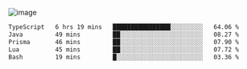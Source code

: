 ![image](https://github-profile-trophy.vercel.app/?username=CMOISDEAD&theme=kimbie_dark&row=1&no-frame=true&margin-w=15&margin-h=15)
<!--START_SECTION:waka-->

```txt
TypeScript   6 hrs 19 mins   ████████████████░░░░░░░░░   64.06 %
Java         49 mins         ██░░░░░░░░░░░░░░░░░░░░░░░   08.27 %
Prisma       46 mins         ██░░░░░░░░░░░░░░░░░░░░░░░   07.90 %
Lua          45 mins         ██░░░░░░░░░░░░░░░░░░░░░░░   07.72 %
Bash         19 mins         █░░░░░░░░░░░░░░░░░░░░░░░░   03.36 %
```

<!--END_SECTION:waka--> 
